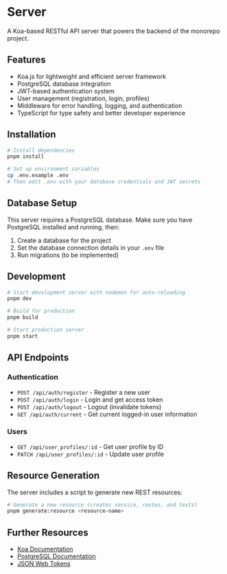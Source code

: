 # Server

A Koa-based RESTful API server that powers the backend of the monorepo project.

## Features

- Koa.js for lightweight and efficient server framework
- PostgreSQL database integration
- JWT-based authentication system
- User management (registration, login, profiles)
- Middleware for error handling, logging, and authentication
- TypeScript for type safety and better developer experience

## Installation

```bash
# Install dependencies
pnpm install

# Set up environment variables
cp .env.example .env
# Then edit .env with your database credentials and JWT secrets
```

## Database Setup

This server requires a PostgreSQL database. Make sure you have PostgreSQL installed and running, then:

1. Create a database for the project
2. Set the database connection details in your `.env` file
3. Run migrations (to be implemented)

## Development

```bash
# Start development server with nodemon for auto-reloading
pnpm dev

# Build for production
pnpm build

# Start production server
pnpm start
```

## API Endpoints

### Authentication

- `POST /api/auth/register` - Register a new user
- `POST /api/auth/login` - Login and get access token
- `POST /api/auth/logout` - Logout (invalidate tokens)
- `GET /api/auth/current` - Get current logged-in user information

### Users

- `GET /api/user_profiles/:id` - Get user profile by ID
- `PATCH /api/user_profiles/:id` - Update user profile

## Resource Generation

The server includes a script to generate new REST resources:

```bash
# Generate a new resource (creates service, routes, and tests)
pnpm generate:resource <resource-name>
```

## Further Resources

- [Koa Documentation](https://koajs.com/)
- [PostgreSQL Documentation](https://www.postgresql.org/docs/)
- [JSON Web Tokens](https://jwt.io/introduction)
